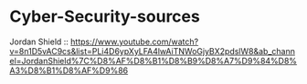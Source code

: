 # Cyber-Security-sources
Jordan Shield ::
https://www.youtube.com/watch?v=8n1D5vAC9cs&list=PLi4D6ypXyLFA4lwAiTNWoGjyBX2pdslW8&ab_channel=JordanShield%7C%D8%AF%D8%B1%D8%B9%D8%A7%D9%84%D8%A3%D8%B1%D8%AF%D9%86
